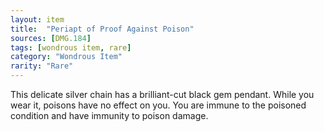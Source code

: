 ```yaml
---
layout: item
title:  "Periapt of Proof Against Poison"
sources: [DMG.184]
tags: [wondrous item, rare]
category: "Wondrous Item"
rarity: "Rare"
---
```


This delicate silver chain has a brilliant-cut black gem pendant. While you wear it, poisons have no effect on you. You are immune to the poisoned condition and have immunity to poison damage.
